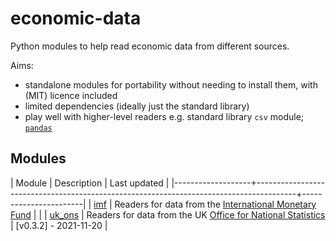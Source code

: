 # economic-data

Python modules to help read economic data from different sources.

Aims:

* standalone modules for portability without needing to install them, with
  (MIT) licence included
* limited dependencies (ideally just the standard library)
* play well with higher-level readers e.g. standard library `csv`
  module; [`pandas`](http://pandas.pydata.org/)


## Modules

| Module            | Description                                                                            | Last updated          |
|-------------------+----------------------------------------------------------------------------------------+-----------------------|
| [imf](imf/)       | Readers for data from the [International Monetary Fund](https://www.imf.org/)          | <Incomplete>          |
| [uk_ons](uk_ons/) | Readers for data from the UK [Office for National Statistics](https://www.ons.gov.uk/) | [v0.3.2] - 2021-11-20 |

